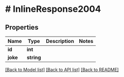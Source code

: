 # # InlineResponse2004

## Properties

Name | Type | Description | Notes
------------ | ------------- | ------------- | -------------
**id** | **int** |  |
**joke** | **string** |  |

[[Back to Model list]](../../README.md#models) [[Back to API list]](../../README.md#endpoints) [[Back to README]](../../README.md)
